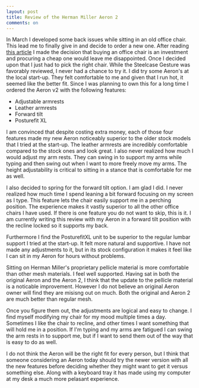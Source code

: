 ```yaml
---
layout: post
title: Review of the Herman Miller Aeron 2
comments: on
---
```

In March I developed some back issues while sitting in an old office chair. This lead me to finally give in and decide to order a new one. After reading [this article](http://thewirecutter.com/reviews/best-office-chair/) I made the decision that buying an office chair is an investment and procuring a cheap one would leave me disappointed. Once I decided upon that I just had to pick the right chair. While the Steelcase Gesture was favorably reviewed, I never had a chance to try it. I did try some Aeron's at the local start-up. They felt comfortable to me and given that I run hot, it seemed like the better fit. Since I was planning to own this for a long time I ordered the Aeron v2 with the following features:

- Adjustable armrests
- Leather armrests
- Forward tilt
- Posturefit XL

I am convinced that despite costing extra money, each of those four features made my new Aeron noticeably superior to the older stock models that I tried at the start-up. The leather armrests are incredibly comfortable compared to the stock ones and look great. I also never realized how much I would adjust my arm rests. They can swing in to support my arms while typing and then swing out when I want to more freely move my arms. The height adjustability is critical to sitting in a stance that is comfortable for me as well.

I also decided to spring for the forward tilt option. I am glad I did. I never realized how much time I spend leaning a bit forward focusing on my screen as I type. This feature lets the chair easily support me in a perching position. The experience makes it vastly superior to all the other office chairs I have used. If there is one feature you do not want to skip, this is it. I am currently writing this review with my Aeron in a forward tilt position with the recline locked so it supports my back.

Furthermore I find the PosturefitXL unit to be superior to the regular lumbar support I tried at the start-up. It felt more natural and supportive. I have not made any adjustments to it, but in its stock configuration it makes it feel like I can sit in my Aeron for hours without problems.

Sitting on Herman Miller's proprietary pellicle material is more comfortable than other mesh materials. I feel well supported. Having sat in both the original Aeron and the Aeron 2, I think that the update to the pellicle material is a noticable improvement. However I do not believe an original Aeron owner will find they are misisng out on much. Both the original and Aeron 2 are much better than regular mesh.

Once you figure them out, the adjustments are logical and easy to change. I find myself modifying my chair for my mood multiple times a day. Sometimes I like the chair to recline, and other times I want something that will hold me in a position. If I'm typing and my arms are fatigued I can swing the arm rests in to support me, but if I want to send them out of the way that is easy to do as well.

I do not think the Aeron will be the right fit for every person, but I think that someone considering an Aeron today should try the newer version with all the new features before deciding whether they might want to get it versus something else. Along with a keyboard tray it has made using my computer at my desk a much more pelasant experience.
